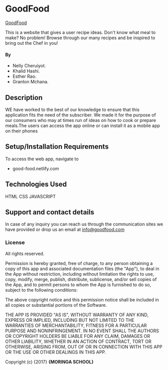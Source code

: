 # GoodFood
[GoodFood](https://good-food.netlify.com)

This is a website that gives a user recipe ideas. Don't know what meal to make? No problem! Browse through our many recipes and be inspired to bring out the Chef in you!

#### By

* Nelly Cheruiyot.
* Khalid Hashi.
* Esther Rao.
* Granton Mchana.

## Description
WE have worked to the best of our knowledge to ensure that this application fits the need of the subscriber. We made it for the purpose of our consumers who may at times run of ideas on how to cook or prepare meals.The users can access the app online or can install it as a mobile app on their phones

## Setup/Installation Requirements
To access the web app, navigate to 
* good-food.netlify.com

## Technologies Used

HTML
CSS
JAVASCRIPT


## Support and contact details
In case of any inquiry you can reach us through the communication sites we have provided or drop us an email at info@goodfood.com

### License

All rights reserved.

Permission is hereby granted, free of charge, to any person obtaining a copy
of this app and associated documentation files (the "App"), to deal
in the App without restriction, including without limitation the rights
to use, copy, modify, merge, publish, distribute, sublicense, and/or sell
copies of the App, and to permit persons to whom the App is
furnished to do so, subject to the following conditions:

The above copyright notice and this permission notice shall be included in
all copies or substantial portions of the Software.

THE APP IS PROVIDED "AS IS", WITHOUT WARRANTY OF ANY KIND, EXPRESS OR
IMPLIED, INCLUDING BUT NOT LIMITED TO THE WARRANTIES OF MERCHANTABILITY,
FITNESS FOR A PARTICULAR PURPOSE AND NONINFRINGEMENT. IN NO EVENT SHALL THE
AUTHORS OR COPYRIGHT HOLDERS BE LIABLE FOR ANY CLAIM, DAMAGES OR OTHER
LIABILITY, WHETHER IN AN ACTION OF CONTRACT, TORT OR OTHERWISE, ARISING FROM,
OUT OF OR IN CONNECTION WITH THIS APP OR THE USE OR OTHER DEALINGS IN
THIS APP.

Copyright (c) {2017} **{MORINGA SCHOOL}**

